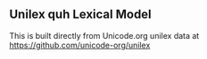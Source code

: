 Unilex quh Lexical Model
----------------------

This is built directly from Unicode.org unilex data at
https://github.com/unicode-org/unilex
